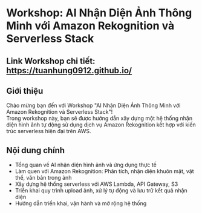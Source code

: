 # Workshop: AI Nhận Diện Ảnh Thông Minh với Amazon Rekognition và Serverless Stack

##  Link Workshop chi tiết: https://tuanhung0912.github.io/

## Giới thiệu

Chào mừng bạn đến với Workshop "AI Nhận Diện Ảnh Thông Minh với Amazon Rekognition và Serverless Stack"!  
Trong workshop này, bạn sẽ được hướng dẫn xây dựng một hệ thống nhận diện hình ảnh tự động sử dụng dịch vụ Amazon Rekognition kết hợp với kiến trúc serverless hiện đại trên AWS.

## Nội dung chính

- Tổng quan về AI nhận diện hình ảnh và ứng dụng thực tế
- Làm quen với Amazon Rekognition: Phân tích, nhận diện khuôn mặt, vật thể, văn bản trong ảnh
- Xây dựng hệ thống serverless với AWS Lambda, API Gateway, S3
- Triển khai quy trình upload ảnh, xử lý tự động và lưu trữ kết quả nhận diện
- Hướng dẫn triển khai, vận hành và mở rộng hệ thống


